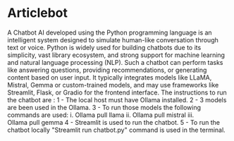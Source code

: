 # Articlebot
A Chatbot AI developed using the Python programming language is an intelligent system designed to simulate human-like conversation through text or voice. Python is widely used for building chatbots due to its simplicity, vast library ecosystem, and strong support for machine learning and natural language processing (NLP).
Such a chatbot can perform tasks like answering questions, providing recommendations, or generating content based on user input. It typically integrates models like  LLaMA, Mistral, Gemma or custom-trained models, and may use frameworks like Streamlit, Flask, or Gradio for the frontend interface.
The instructions to run the chatbot are :
1 - The local host must have Ollama installed.
2 - 3 models are been used in the Ollama.
3 - To run those models the following commands are used:
 i. Ollama pull llama
 ii. Ollama pull mistral
 iii. Ollama pull gemma
4 - Streamlit is used to run the chatbot. 
5 - To run the chatbot locally "Streamlit run chatbot.py" command is used in the terminal.
